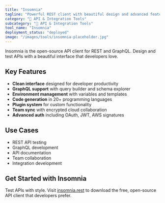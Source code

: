 ```yaml
---
title: "Insomnia"
tagline: "Powerful REST client with beautiful design and advanced features"
category: "🔗 API & Integration Tools"
subcategory: "🔗 API & Integration Tools"
tool_name: "Insomnia"
deployment_status: "deployed"
image: "/images/tools/insomnia-placeholder.jpg"
---
```

Insomnia is the open-source API client for REST and GraphQL. Design and test APIs with a beautiful interface that developers love.

## Key Features

- **Clean interface** designed for developer productivity
- **GraphQL support** with query builder and schema explorer
- **Environment management** with variables and templates
- **Code generation** in 20+ programming languages
- **Plugin system** for custom functionality
- **Team sync** with encrypted cloud collaboration
- **Advanced auth** including OAuth, JWT, AWS signatures

## Use Cases

- REST API testing
- GraphQL development
- API documentation
- Team collaboration
- Integration development

## Get Started with Insomnia

Test APIs with style. Visit [insomnia.rest](https://insomnia.rest) to download the free, open-source API client that developers prefer.
